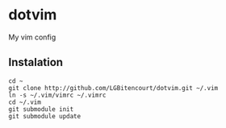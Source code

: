 # dotvim
My vim config

## Instalation
    cd ~
    git clone http://github.com/LGBitencourt/dotvim.git ~/.vim
    ln -s ~/.vim/vimrc ~/.vimrc
    cd ~/.vim
    git submodule init
    git submodule update
